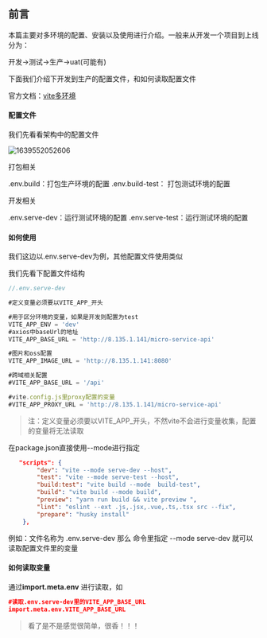 
## 前言

本篇主要对多环境的配置、安装以及使用进行介绍。一般来从开发一个项目到上线分为：

开发->测试->生产->uat(可能有)

下面我们介绍下开发到生产的配置文件，和如何读取配置文件

官方文档：[vite多环境](https://vitejs.cn/guide/env-and-mode.html#modes)

#### 配置文件

我们先看看架构中的配置文件

![1639552052606](http://8.135.1.141/file/vap-assets/1639552052606.png)

打包相关

.env.build：打包生产环境的配置
.env.build-test： 打包测试环境的配置

开发相关

.env.serve-dev：运行测试环境的配置
.env.serve-test：运行测试环境的配置

#### 如何使用

我们这边以.env.serve-dev为例，其他配置文件使用类似

我们先看下配置文件结构

```javascript
//.env.serve-dev

#定义变量必须要以VITE_APP_开头

#用于区分环境的变量，如果是开发则配置为test
VITE_APP_ENV = 'dev'
#axios中baseUrl的地址
VITE_APP_BASE_URL = 'http://8.135.1.141/micro-service-api'

#图片和oss配置
VITE_APP_IMAGE_URL = 'http://8.135.1.141:8080'

#跨域相关配置
#VITE_APP_BASE_URL = '/api'

#vite.config.js里proxy配置的变量
#VITE_APP_PROXY_URL = 'http://8.135.1.141/micro-service-api'
```

>注：定义变量必须要以VITE_APP_开头，不然vite不会进行变量收集，配置的变量将无法读取

在package.json直接使用--mode进行指定

```json
   "scripts": {
        "dev": "vite --mode serve-dev --host",
        "test": "vite --mode serve-test --host",
        "build:test": "vite build --mode  build-test",
        "build": "vite build --mode build",
        "preview": "yarn run build && vite preview ",
        "lint": "eslint --ext .js,.jsx,.vue,.ts,.tsx src --fix",
        "prepare": "husky install"
    },
```

例如：文件名称为 .env.serve-dev
那么 命令里指定 --mode serve-dev 就可以读取配置文件里的变量

#### 如何读取变量

通过**import.meta.env** 进行读取，如

```json
#读取.env.serve-dev里的VITE_APP_BASE_URL
import.meta.env.VITE_APP_BASE_URL
```

>看了是不是感觉很简单，很香！！！
